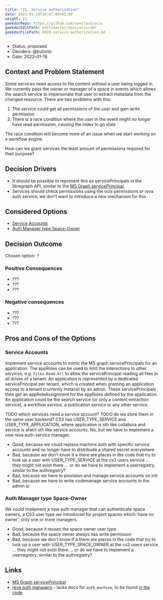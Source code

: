 ```yaml
---
title: "21. Service authorization"
date: 2023-01-18T16:07:00+01:00
weight: 21
geekdocRepo: https://github.com/owncloud/ocis
geekdocEditPath: edit/master/docs/ocis/adr
geekdocFilePath: 0020-service-authorization.md
---
```


* Status: proposed
* Deciders: @butonic
* Date: 2023-01-18

## Context and Problem Statement

Some services need access to file content without a user being logged in. We currently pass the owner or manager
of a space in events which allows the search service to impersonate that user to extract metadata from the changed resource.
There are two problems with this:
1. The service could get all permissions of the user and gain write permission
2. There is a race condition where the user in the event might no longer have read permission, causing the index to go stale

The race condition will become more of an issue when we start working on a workflow engine.

How can we grant services the least amount of permissions required for their purpose?

## Decision Drivers

* It should be possible to represent this as servicePrincipals in the libregraph API, similar to the [MS Graph servicePrincipal](https://learn.microsoft.com/en-us/graph/api/resources/serviceprincipal?view=graph-rest-1.0).
* Services should check permissions using the ocis permissions or reva auth service, we don't want to introduce a new mechanism for this

## Considered Options

* [Service Accounts](#service-accounts)
* [Auth Manager type Space-Owner](#auth-manager-type-space-owner)

## Decision Outcome

Chosen option: ?

### Positive Consequences

* ???
* ???
* ???

### Negative consequences

* ???
* ???
* ???

## Pros and Cons of the Options

### Service Accounts

Implement service accounts to mimic the MS graph servicePrincipals for an application. The appRoles can be used to limit the interactions to other services, e.g. `Files.Read.All` to allow the servicePrincipal reading all files in all drives of a tenant. 
An application is represented by a dedicated servicePrincipal per tenant, which is created when granting an application access to a tenant (currently instace) by an admin. These servicePrincipals then get an appRoleAssignment for the appRoles defined by the application.
An application could be the search service (or only a content extraction service), a workflow service, a publication service or any other service.

TODO which services need a service account?
TODO do we store them in the same user backend? CS3 has USER_TYPE_SERVICE and USER_TYPE_APPLICATION, where application is sth like collabora and service is afaict sth like service accounts. No, but we have to implement a new reva auth-service manager.

* Good, because we could replace machine auth with specific service accounts and no longer have to distribude a shared secret everywhere
* Bad, because we don't know if a there are places in the code that try to look up a user with USER_TYPE_SERVICE at the cs3 users service ... they might not exist there ... or do we have to implement a userregistry, similar to the authregistry?
* Bad, because we have to provision and manage service accounts on init
* Bad, because we have to write codemanage service accounts in the admin ui


### Auth Manager type Space-Owner

We could implement a new auth manager that can authenticate space owners, a CS3 user type we introduced for project spaces which 'have no owner', only one or more managers.

* Good, because it reuses the space owner user type
* Bad, because the space owner always has write permisson
* Bad, because we don't know if a there are places in the code that try to look up a user with USER_TYPE_SPACE_OWNER at the cs3 users service ... they might not exist there ... or do we have to implement a userregistry, similar to the authregistry?

## Links

* [MS Graph servicePrincipal](https://learn.microsoft.com/en-us/graph/api/resources/serviceprincipal?view=graph-rest-1.0)
* [reva auth managers](https://reva.link/docs/config/packages/auth/manager/) - lacks docs for `auth_machine`, to be found [in the code](https://github.com/cs3org/reva/blob/edge/pkg/auth/manager/machine/machine.go)
